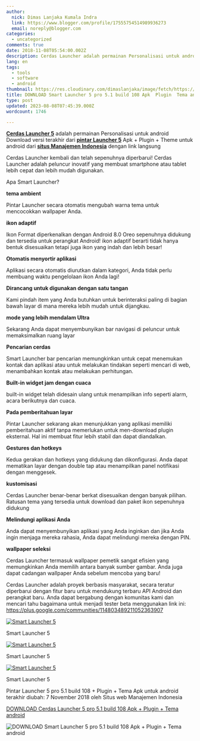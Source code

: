 ```yaml
---
author:
  nick: Dimas Lanjaka Kumala Indra
  link: https://www.blogger.com/profile/17555754514989936273
  email: noreply@blogger.com
categories:
  - uncategorized
comments: true
date: 2018-11-08T05:54:00.002Z
description: Cerdas Launcher adalah permainan Personalisasi untuk android Download versi
lang: en
tags:
  - tools
  - software
  - android
thumbnail: https://res.cloudinary.com/dimaslanjaka/image/fetch/https://image.revdl.com/2018/smart-launcher-5-1.png
title: DOWNLOAD Smart Launcher 5 pro 5.1 build 108 Apk  Plugin  Tema android
type: post
updated: 2023-08-08T07:45:39.000Z
wordcount: 1746

---
```


[**Cerdas Launcher 5**](https://webmanajemen.com/) adalah permainan Personalisasi untuk android  
Download versi terakhir dari **[pintar Launcher 5](https://webmanajemen.com/)** Apk + Plugin + Theme untuk android dari **[situs Manajemen Indonesia](https://webmanajemen.com/)** dengan link langsung

Cerdas Launcher kembali dan telah sepenuhnya diperbarui! Cerdas Launcher adalah peluncur inovatif yang membuat smartphone atau tablet lebih cepat dan lebih mudah digunakan.

Apa Smart Launcher?

**tema ambient**

Pintar Launcher secara otomatis mengubah warna tema untuk mencocokkan wallpaper Anda.

**ikon adaptif**

Ikon Format diperkenalkan dengan Android 8.0 Oreo sepenuhnya didukung dan tersedia untuk perangkat Android! ikon adaptif berarti tidak hanya bentuk disesuaikan tetapi juga ikon yang indah dan lebih besar!

**Otomatis menyortir aplikasi**

Aplikasi secara otomatis diurutkan dalam kategori, Anda tidak perlu membuang waktu pengelolaan ikon Anda lagi!

**Dirancang untuk digunakan dengan satu tangan**

Kami pindah item yang Anda butuhkan untuk berinteraksi paling di bagian bawah layar di mana mereka lebih mudah untuk dijangkau.

**mode yang lebih mendalam Ultra**

Sekarang Anda dapat menyembunyikan bar navigasi di peluncur untuk memaksimalkan ruang layar

**Pencarian cerdas**

Smart Launcher bar pencarian memungkinkan untuk cepat menemukan kontak dan aplikasi atau untuk melakukan tindakan seperti mencari di web, menambahkan kontak atau melakukan perhitungan.

**Built-in widget jam dengan cuaca**

built-in widget telah didesain ulang untuk menampilkan info seperti alarm, acara berikutnya dan cuaca.

**Pada pemberitahuan layar**

Pintar Launcher sekarang akan menunjukkan yang aplikasi memiliki pemberitahuan aktif tanpa memerlukan untuk men-download plugin eksternal. Hal ini membuat fitur lebih stabil dan dapat diandalkan.

**Gestures dan hotkeys**

Kedua gerakan dan hotkeys yang didukung dan dikonfigurasi. Anda dapat mematikan layar dengan double tap atau menampilkan panel notifikasi dengan menggesek.

**kustomisasi**

Cerdas Launcher benar-benar berkat disesuaikan dengan banyak pilihan. Ratusan tema yang tersedia untuk download dan paket ikon sepenuhnya didukung

**Melindungi aplikasi Anda**

Anda dapat menyembunyikan aplikasi yang Anda inginkan dan jika Anda ingin menjaga mereka rahasia, Anda dapat melindungi mereka dengan PIN.

**wallpaper seleksi**

Cerdas Launcher termasuk wallpaper pemetik sangat efisien yang memungkinkan Anda memilih antara banyak sumber gambar. Anda juga dapat cadangan wallpaper Anda sebelum mencoba yang baru!

Cerdas Launcher adalah proyek berbasis masyarakat, secara teratur diperbarui dengan fitur baru untuk mendukung terbaru API Android dan perangkat baru. Anda dapat bergabung dengan komunitas kami dan mencari tahu bagaimana untuk menjadi tester beta menggunakan link ini: https://plus.google.com/communities/114803489211052363907

[![Smart Launcher 5](https://res.cloudinary.com/dimaslanjaka/image/fetch/https://image.revdl.com/2018/smart-launcher-5-1.png)](https://webmanajemen.com/)

Smart Launcher 5

[![Smart Launcher 5](https://res.cloudinary.com/dimaslanjaka/image/fetch/https://image.revdl.com/2018/smart-launcher-5-2.png)](https://webmanajemen.com/)

Smart Launcher 5

[![Smart Launcher 5](https://res.cloudinary.com/dimaslanjaka/image/fetch/https://image.revdl.com/2018/smart-launcher-5-3.png)](https://webmanajemen.com/)

Smart Launcher 5

Pintar Launcher 5 pro 5.1 build 108 + Plugin + Tema Apk untuk android terakhir diubah: 7 November 2018 oleh Situs web Manajemen Indonesia

[DOWNLOAD Cerdas Launcher 5 pro 5.1 build 108 Apk + Plugin + Tema android](https://dimaslanjaka-storage.000webhostapp.com/revdl.php?download&path=/smart-launcher-5-apk-download.html/)

![DOWNLOAD Smart Launcher 5 pro 5.1 build 108 Apk + Plugin + Tema         android](https://res.cloudinary.com/dimaslanjaka/image/fetch/http://image.rexdl.com/android/app/smart-launcher-5-pro.jpg "DOWNLOAD Smart Launcher 5 pro 5.1 build 108 Apk + Plugin + Tema         android")